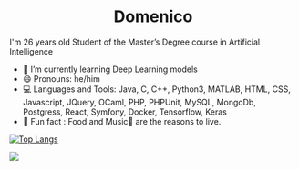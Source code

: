 <h1 align="center">
  <b>Domenico</b>
</h1>


I'm 26 years old Student of the Master’s Degree course in Artificial Intelligence

 - 🧠 I’m currently learning Deep Learning models 
 - 😄 Pronouns: he/him
 - 💻 Languages and Tools: Java, C, C++, Python3, MATLAB, HTML, CSS, Javascript, JQuery, OCaml, PHP, PHPUnit, MySQL, MongoDb, Postgress, React, Symfony, Docker, Tensorflow, Keras
 - 🧐 Fun fact : Food and Music🎵 are the reasons to live.

[![Top Langs](https://github-readme-stats.vercel.app/api/top-langs/?username=mimmo96&layout=compact)](https://github.com/mimmo96/github-readme-stats)

![](https://komarev.com/ghpvc/?username=mimmo96)




